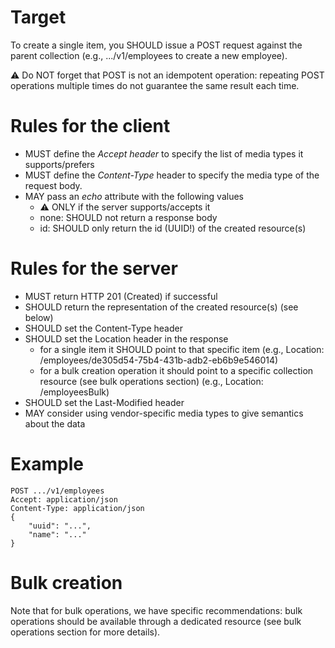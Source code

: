 # Target
To create a single item, you SHOULD issue a POST request against the parent collection (e.g., .../v1/employees to create a new employee).

⚠️ Do NOT forget that POST is not an idempotent operation: repeating POST operations multiple times do not guarantee the same result each time.

# Rules for the client
* MUST define the _Accept header_ to specify the list of media types it supports/prefers
* MUST define the _Content-Type_ header to specify the media type of the request body.
* MAY pass an _echo_ attribute with the following values
  * ⚠️ ONLY if the server supports/accepts it
  * none: SHOULD not return a response body
  * id: SHOULD only return the id (UUID!) of the created resource(s)

# Rules for the server
* MUST return HTTP 201 (Created) if successful
* SHOULD return the representation of the created resource(s) (see below)
* SHOULD set the Content-Type header
* SHOULD set the Location header in the response
  * for a single item it SHOULD point to that specific item (e.g., Location: /employees/de305d54-75b4-431b-adb2-eb6b9e546014)
  * for a bulk creation operation it should point to a specific collection resource (see bulk operations section) (e.g., Location: /employeesBulk)
* SHOULD set the Last-Modified header
* MAY consider using vendor-specific media types to give semantics about the data

# Example
```
POST .../v1/employees
Accept: application/json
Content-Type: application/json
{
    "uuid": "...",
    "name": "..."
}
```

# Bulk creation
Note that for bulk operations, we have specific recommendations: bulk operations should be available through a dedicated resource (see bulk operations section for more details).